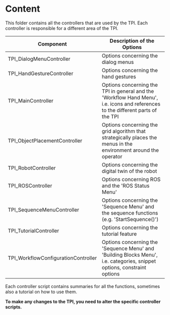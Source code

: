 # Content

This folder contains all the controllers that are used by the TPI. Each controller is responsible for a different area of the TPI.

| Component                      | Description of the Options                                                                                                      |
|--------------------------------|---------------------------------------------------------------------------------------------------------------------------------|
| TPI_DialogMenuController      | Options concerning the dialog menus                                                                                             |
| TPI_HandGestureController     | Options concerning the hand gestures                                                                                            |
| TPI_MainController            | Options concerning the TPI in general and the 'Workflow Hand Menu', i.e. icons and references to the different parts of the TPI |
| TPI_ObjectPlacementController | Options concerning the grid algorithm that strategically places the menus in the environment around the operator |
| TPI_RobotController           | Options concerning the digital twin of the robot                                                                                |
| TPI_ROSController             | Options concerning ROS and the 'ROS Status Menu'                                                                                |
| TPI_SequenceMenuController    | Options concerning the 'Sequence Menu' and the sequence functions (e.g. 'StartSequence()')                                      |
| TPI_TutorialController        | Options concerning the tutorial feature                                                                                         |
| TPI_WorkflowConfigurationController        | Options concerning the 'Sequence Menu' and 'Building Blocks Menu', i.e. categories, snippet options, constraint options |

Each controller script contains summaries for all the functions, sometimes also a tutorial on how to use them.

**To make any changes to the TPI, you need to alter the specific controller scripts.**